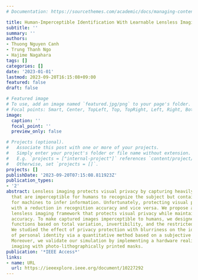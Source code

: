 ```yaml
---
# Documentation: https://sourcethemes.com/academic/docs/managing-content/

title: Human-Imperceptible Identification With Learnable Lensless Imaging
subtitle: ''
summary: ''
authors:
- Thuong Nguyen Canh
- Trung Thanh Ngo
- Hajime Nagahara
tags: []
categories: []
date: '2023-01-01'
lastmod: 2023-09-20T16:15:08+09:00
featured: false
draft: false

# Featured image
# To use, add an image named `featured.jpg/png` to your page's folder.
# Focal points: Smart, Center, TopLeft, Top, TopRight, Left, Right, BottomLeft, Bottom, BottomRight.
image:
  caption: ''
  focal_point: ''
  preview_only: false

# Projects (optional).
#   Associate this post with one or more of your projects.
#   Simply enter your project's folder or file name without extension.
#   E.g. `projects = ["internal-project"]` references `content/project/deep-learning/index.md`.
#   Otherwise, set `projects = []`.
projects: []
publishDate: '2023-09-20T07:15:08.811923Z'
publication_types:
- '2'
abstract: Lensless imaging protects visual privacy by capturing heavily blurred images
  that are imperceptible for humans to recognize the subject but contain enough information
  for machines to infer information. Unfortunately, protecting visual privacy comes
  with a reduction in recognition accuracy and vice versa. We propose a learnable
  lensless imaging framework that protects visual privacy while maintaining recognition
  accuracy. To make captured images imperceptible to humans, we designed several loss
  functions based on total variation, invertibility, and the restricted isometry property.
  We studied the effect of privacy protection with blurriness on the identification
  of personal identity via a quantitative method based on a subjective evaluation.
  Moreover, we validate our simulation by implementing a hardware realization of lensless
  imaging with photo-lithographically printed masks.
publication: '*IEEE Access*'
links:
- name: URL
  url: https://ieeexplore.ieee.org/document/10227292
---
```

